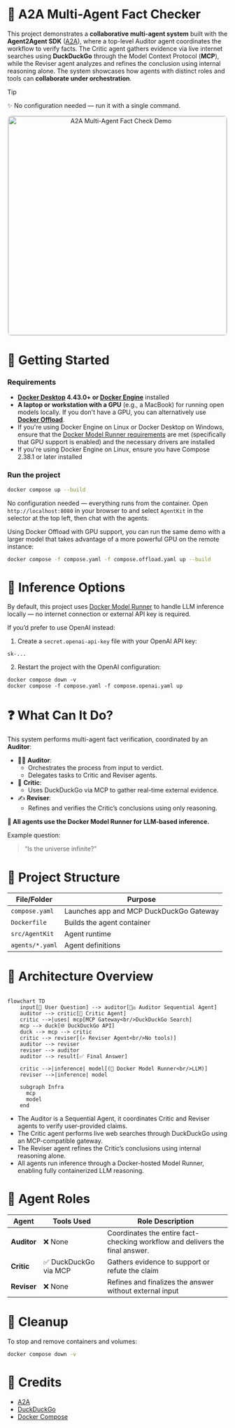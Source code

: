 # 🧠 A2A Multi-Agent Fact Checker

This project demonstrates a **collaborative multi-agent system** built with the **Agent2Agent SDK** ([A2A]),
where a top-level Auditor agent coordinates the workflow to verify facts. The Critic agent gathers evidence
via live internet searches using **DuckDuckGo** through the Model Context Protocol (**MCP**), while the Reviser
agent analyzes and refines the conclusion using internal reasoning alone. The system showcases how agents
with distinct roles and tools can **collaborate under orchestration**.

> [!Tip]
> ✨ No configuration needed — run it with a single command.


<p align="center">
  <img src="demo.gif"
       alt="A2A Multi-Agent Fact Check Demo"
       width="500"
       style="border: 1px solid #ccc; border-radius: 8px;" />
</p>

# 🚀 Getting Started

### Requirements

+ **[Docker Desktop](https://www.docker.com/products/docker-desktop/) 4.43.0+ or [Docker Engine](https://docs.docker.com/engine/)** installed
+ **A laptop or workstation with a GPU** (e.g., a MacBook) for running open models locally. If you don't have a GPU, you can alternatively use [**Docker Offload**](https://www.docker.com/products/docker-offload).
+ If you're using Docker Engine on Linux or Docker Desktop on Windows, ensure that the [Docker Model Runner requirements](https://docs.docker.com/ai/model-runner/) are met (specifically that GPU support is enabled) and the necessary drivers are installed
+ If you're using Docker Engine on Linux, ensure you have Compose 2.38.1 or later installed

### Run the project


```sh
docker compose up --build
```

No configuration needed — everything runs from the container. Open `http://localhost:8080` in your browser to and select `AgentKit` in the selector at the top left, then chat with
the agents.

Using Docker Offload with GPU support, you can run the same demo with a larger model that takes advantage of a more powerful GPU on the remote instance:

```sh
docker compose -f compose.yaml -f compose.offload.yaml up --build
```

# 🧠 Inference Options

By default, this project uses [Docker Model Runner] to handle LLM inference locally — no internet connection or external API key is required.

If you’d prefer to use OpenAI instead:

1. Create a `secret.openai-api-key` file with your OpenAI API key:

```
sk-...
```

2. Restart the project with the OpenAI configuration:

```
docker compose down -v
docker compose -f compose.yaml -f compose.openai.yaml up
```

# ❓ What Can It Do?

This system performs multi-agent fact verification, coordinated by an **Auditor**:

- 🧑‍⚖️ **Auditor**:
  - Orchestrates the process from input to verdict.
  - Delegates tasks to Critic and Reviser agents.
- 🧠 **Critic**:
	- Uses DuckDuckGo via MCP to gather real-time external evidence.
-	✍️ **Reviser**:
	- Refines and verifies the Critic’s conclusions using only reasoning.

**🧠 All agents use the Docker Model Runner for LLM-based inference.**

Example question:

> “Is the universe infinite?"

# 🧱 Project Structure

| **File/Folder** | **Purpose**                             |
| --------------- | --------------------------------------- |
| `compose.yaml`  | Launches app and MCP DuckDuckGo Gateway |
| `Dockerfile`    | Builds the agent container              |
| `src/AgentKit`  | Agent runtime                           |
| `agents/*.yaml` | Agent definitions                       |


# 🔧 Architecture Overview

```mermaid

flowchart TD
    input[📝 User Question] --> auditor[🧑‍⚖️ Auditor Sequential Agent]
    auditor --> critic[🧠 Critic Agent]
    critic -->|uses| mcp[MCP Gateway<br/>DuckDuckGo Search]
    mcp --> duck[🌐 DuckDuckGo API]
    duck --> mcp --> critic
    critic --> reviser[(✍️ Reviser Agent<br/>No tools)]
    auditor --> reviser
    reviser --> auditor
    auditor --> result[✅ Final Answer]

    critic -->|inference| model[(🧠 Docker Model Runner<br/>LLM)]
    reviser -->|inference| model

    subgraph Infra
      mcp
      model
    end

```

- The Auditor is a Sequential Agent, it coordinates Critic and Reviser agents to verify user-provided claims.
- The Critic agent performs live web searches through DuckDuckGo using an MCP-compatible gateway.
- The Reviser agent refines the Critic’s conclusions using internal reasoning alone.
- All agents run inference through a Docker-hosted Model Runner, enabling fully containerized LLM reasoning.

# 🤝 Agent Roles

| **Agent**   | **Tools Used**        | **Role Description**                                                         |
| ----------- | --------------------- | ---------------------------------------------------------------------------- |
| **Auditor** | ❌ None               | Coordinates the entire fact-checking workflow and delivers the final answer. |
| **Critic**  | ✅ DuckDuckGo via MCP | Gathers evidence to support or refute the claim                              |
| **Reviser** | ❌ None               | Refines and finalizes the answer without external input                      |


# 🧹 Cleanup

To stop and remove containers and volumes:

```sh
docker compose down -v
```


# 📎 Credits
- [A2A]
- [DuckDuckGo]
- [Docker Compose]


[A2A]: https://github.com/a2aproject/a2a-python
[DuckDuckGo]: https://duckduckgo.com
[Docker Compose]: https://github.com/docker/compose
[Docker Desktop]: https://www.docker.com/products/docker-desktop/
[Docker Model Runner]: https://docs.docker.com/ai/model-runner/
